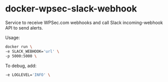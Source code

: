 # docker-wpsec-slack-webhook

Service to receive WPSec.com webhooks and call Slack incoming-webhook API to send alerts.

Usage:

```sh
docker run \
-e SLACK_WEBHOOK='url' \
-p 5000:5000 \
```

To debug, add:

```sh
-e LOGLEVEL='INFO' \
```
